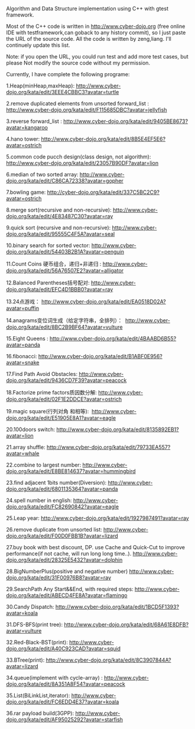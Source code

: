  Algorithm and Data Structure implementation using C++ with gtest framework.
 
 Most of the C++ code is written in http://www.cyber-dojo.org (free online IDE with testframework,can goback to any history commit), so I just paste the URL of the source code. All the code is  written by zeng,liang. I'll continuely update this list.
 
 Note: if you open the URL, you could run test and add more test cases, but please Not modify the source code without my permission.
 
 Currently, I have complete the following programe:
 
 1.Heap(minHeap,maxHeap):   http://www.cyber-dojo.org/kata/edit/3EEE4CBBC3?avatar=turtle
 
 2.remove duplicated elements from unsorted forward_list : http://www.cyber-dojo.org/kata/edit/F115685DBC?avatar=jellyfish
 
 3.reverse forward_list : http://www.cyber-dojo.org/kata/edit/9405BE8673?avatar=kangaroo
 
 4.hano tower: http://www.cyber-dojo.org/kata/edit/8B5E4EF5E6?avatar=ostrich
 
 5.common code pucch design(class design, not algorithm):  http://www.cyber-dojo.org/kata/edit/23057B90DF?avatar=lion
 
 6.median of two sorted array:  http://www.cyber-dojo.org/kata/edit/C86CA72338?avatar=gopher
 
 7.bowling game:   http://cyber-dojo.org/kata/edit/337C5BC2C9?avatar=ostrich
 
 8.merge sort(recursive and non-recursive): http://www.cyber-dojo.org/kata/edit/4E83487C30?avatar=ray 
 
 9.quick sort (recursive and non-recursive):  http://www.cyber-dojo.org/kata/edit/95555C4F5A?avatar=seal 
 
 10.binary search for sorted vector: http://www.cyber-dojo.org/kata/edit/54403B2B1A?avatar=penguin
 
 11.Count Coins 硬币组合，递归+非递归 :  http://www.cyber-dojo.org/kata/edit/56A76507E2?avatar=alligator
 
 12.Balanced Parentheses括号配对: http://www.cyber-dojo.org/kata/edit/EFC4D1BBB0?avatar=ray 
 
 13.24点游戏： http://www.cyber-dojo.org/kata/edit/EA0518D02A?avatar=puffin 
 
 14.anagrams变位词生成（给定字符串，全排列）：  http://www.cyber-dojo.org/kata/edit/8BC2B9BF64?avatar=vulture   

 15.Eight Queens : http://www.cyber-dojo.org/kata/edit/4BAABD6B55?avatar=panda
 
 16.fibonacci:  http://www.cyber-dojo.org/kata/edit/B1ABF0E956?avatar=snake
 
 17.Find Path Avoid Obstacles: http://www.cyber-dojo.org/kata/edit/9436CD7F39?avatar=peacock
 
 18.Factorize prime factors质因数分解:  http://www.cyber-dojo.org/kata/edit/02F1E2DDCE?avatar=ostrich
 
 19.magic square(行列对角 和相等):  http://www.cyber-dojo.org/kata/edit/E51905E8A1?avatar=eagle
 
 20.100doors switch: http://www.cyber-dojo.org/kata/edit/8135892EB1?avatar=lion

 21.array shuffle: http://www.cyber-dojo.org/kata/edit/79733EA557?avatar=whale
 
 22.combine to largest number:  http://www.cyber-dojo.org/kata/edit/E8BE814637?avatar=hummingbird 
 
 23.find adjacent 1bits number(Diversion): http://www.cyber-dojo.org/kata/edit/6801135364?avatar=panda 
 
 24.spell number in english: http://www.cyber-dojo.org/kata/edit/FC82690842?avatar=eagle 
 
 25.Leap year: http://www.cyber-dojo.org/kata/edit/1927987491?avatar=ray
 
 26.remove duplicate from unsorted list: http://www.cyber-dojo.org/kata/edit/F00D0FBB1B?avatar=lizard
 
 27.buy book with best discount, DP. use Cache and Quick-Cut to improve performance(if not cache, will run long long time..).  http://www.cyber-dojo.org/kata/edit/28325E5432?avatar=dolphin 
 
 28.BigNumberPlus(positive and negative number) http://www.cyber-dojo.org/kata/edit/31F00976B8?avatar=ray 
 
 29.SearchPath Any Start&&End, with required steps: http://www.cyber-dojo.org/kata/edit/ABECD4FE8A?avatar=flamingo
 
 30.Candy Dispatch: http://www.cyber-dojo.org/kata/edit/1BCD5F1393?avatar=koala
 
 31.DFS-BFS(print tree):  http://www.cyber-dojo.org/kata/edit/68A61E8DFB?avatar=vulture
 
 32.Red-Black-BST(print): http://www.cyber-dojo.org/kata/edit/A40C923CAD?avatar=squid

 33.BTree(print):  http://www.cyber-dojo.org/kata/edit/8C3907844A?avatar=lizard
 
 34.queue(implement with cycle-array) :  http://www.cyber-dojo.org/kata/edit/8A351A8F54?avatar=peacock

 35.List(BiLinkList,iterator):   http://www.cyber-dojo.org/kata/edit/FC6EDD4E37?avatar=koala
 
 36.rar payload build(3GPP):  http://www.cyber-dojo.org/kata/edit/AF95025292?avatar=starfish 
